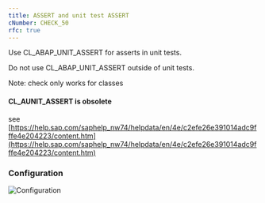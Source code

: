 ```yaml
---
title: ASSERT and unit test ASSERT
cNumber: CHECK_50
rfc: true
---
```


Use CL_ABAP_UNIT_ASSERT for asserts in unit tests.

Do not use CL_ABAP_UNIT_ASSERT outside of unit tests.

Note: check only works for classes

#### CL_AUNIT_ASSERT is obsolete
see [https://help.sap.com/saphelp_nw74/helpdata/en/4e/c2efe26e391014adc9fffe4e204223/content.htm](https://help.sap.com/saphelp_nw74/helpdata/en/4e/c2efe26e391014adc9fffe4e204223/content.htm)

### Configuration
![Configuration](/img/default_conf.png)